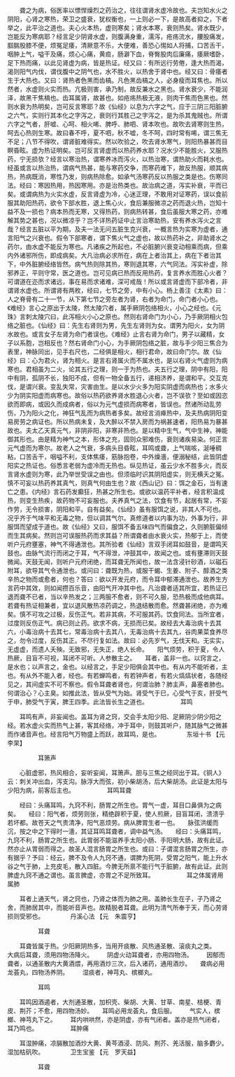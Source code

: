 <!-- { "loadSidebar": true } -->
　　聋之为病，俗医率以慓悍燥烈之药治之，往往谓肾水虚冷故也。夫岂知水火之阴阳，心肾之寒热，荣卫之盛衰，犹权衡也，一上则必一下，是故高者抑之，下者举之，此平治之道也。夫心火本热，虚则寒矣；肾水本寒，衰则热矣。肾水既少，岂能反为寒病耶？经言足少阴肾水虚，则腹满身重，濡泻，疮疡流水，腰股痛发，腘腨股膝不便，烦冤足痿，清厥意不乐，大便难，善恐心惕如人将捕，口苦舌干，咽肿上气，嗌干及痛，烦心心痛，黄疸，肠澼下血，脊臀股肉后廉痛，痿厥嗜卧，足下热而痛，以此见肾虚为病，皆是热证。经又曰：有所远行劳倦，逢大热而渴，渴则阳气内伐，谓伐腹中之阴气也，水不胜火，以热舍于肾中也。经又曰：骨痿者生于大热也。又曰：肾热者色黑而齿槁。凡色黑齿槁之人，必身瘦而耳焦也。所以然者，水虚则火实而热。亢极则害，承乃制，故反兼水之黑也。肾水衰少，不能润泽，故黑干焦槁也。齿耳属肾，故甚也。如疮疡热极无液，则肉干焦而色黑也。然则水衰为热明矣，岂可反言寒耶？故《仙经》以息为六字之气，应于三阴三阳脏腑之六气，实则行其本化之字泻之，衰则行其胜己之字泻之，是为杀其鬼贼也。所谓六字之气者，肝嘘、心呵、相火唏、脾呼、肺呬、肾本吹也。故吹去肾寒则生热，呵去心热则生寒。故曰春不呼，夏不呬，秋不嘘，冬不呵，四时常有唏，谓三焦无不足；八节不得吹，谓肾脏难得实。然以吹验之，吹去肾水寒气，则阳热暴甚而目瞑昏眩。虚为热证明矣。岂可反言肾虚而以热药养水耶？况水少不能胜火，又服热药，宁无损欤？经言以寒治热，谓寒养冰而泻火，以热治寒，谓热助火而耗水也。经虽或言以热治热，谓病气热甚，能与寒药交争，而寒药难下，故反热服，顺其病热，热病既消，寒性乃发，则病热除愈。如承气汤寒药反以热服之类是也。伤寒同法。经曰：寒因热用，热因寒用。亦是治热类也。故治病之道，泻实补衰，平而已矣。或谓病热为火实水虚，反言肾虚为冷，心迷正理，不敢用对证寒药，误以食前服其助阳热药，欲令下部水胜，退上焦心火，食后兼服微凉之药而退火热，岂知十益不及一损也？病本热而无寒，又得热药，则病热转甚，食后虽服大寒之药，亦难解其势之甚也，况以微凉乎？岂不详热药证中止言治寒助热，安有养水泻火之言哉？经言五脏以平为期，及夫一法无问五脏生克兴衰，一概言热为实寒为虚者，通言阳气之兴衰也。假令下部寒者，谓下焦火气之虚也，故以热药补之，非助肾水之药尔，由水虚不能反为寒也。凡诸疾之所起也，不必脏腑兴衰变动相乘而病，但乘内外诸邪所伤，即成病矣。大凡治病必求所在，病在上者治其上，病在下者治其下，中外脏腑经络皆然。病气热则除其热，寒则退其寒，六气同法。泻实补虚，除邪养正，平则守常，医之道也。岂可见病已热而反用热药，复言养水而胜心火者？可谓道在迩而求诸远，事在易而求诸难，深可戒哉！所以或言肾虚而下部冷者，非谓肾水虚也。所谓肾有两枚，经曰，七节之旁，中有小心。杨上善注《太素》曰：人之脊骨有二十一节，从下第七节之旁左者为肾，右者为命门，命门者小心也。《难经》言心之原出于太陵，然太陵穴者，属手厥阴包络相火，小心之经也。《元珠》言刺太陵穴曰，此泻相火小心之原也。然则右肾命门为小心，乃手厥阴相火包络之脏也。《仙经》曰：先生右肾则为男，先生左肾则为女。谓男为阳火，女为阴水故也。或言女子左肾为命门者误也。《难经》止言右肾为命门，男子以藏精，女子以系胞，岂相反也？然右肾命门小心，为手厥阴包络之脏，故与手少阳三焦合为表里，神脉同出，见手右尺也，二经俱是相火，相行君命，故曰命门尔。故《仙经》曰：心为君火，肾为相火。是言右肾属火而不属水也，是以右肾火气虚则为病寒也。君相虽为二火，论其五行之理，则一于为热也。夫五行之理，阴中有阳，阳中有阴，孤阴不长，独阳不成，但有一物全备五行，递相济养，是谓和平。交互克伐，是谓兴衰。变乱失常，灾害由生。是以水少火多为阳实阴虚而病热也；水多火少为阴实阳虚而病寒也。故俗以热药欲养肾水胜退心火者，岂不误欤？至如或因恣欲而即病，或因久而成病者，俗以为元气虚损而病寒者，皆误也。然诸所动乱劳伤，乃为阳火之化，神狂气乱而为病热者多矣。故经言消瘅热中，及夫热病阴阳变易房劳之病证也。所以热病未复，及大醉以不禁入房而为祸甚速者，阳热易为暴甚故也。夫太乙天真元气，非阴非阳，非寒非热也。是以精中生气，气中生神，神能御其形也。由是精为神气之本，形体之充，固则众邪难伤，衰则诸疾易染。何正言元气虚而为寒尔。故老人之气衰，多病头目昏眩，耳鸣或聋，上气喘咳，涎唾稠粘，口苦舌干，咽嗌不利，支体焦痿，筋脉抱卷，中外燥濇，便溺秘结，此皆阴虚阳实之热证也。俗悉言老弱为虚冷而无热也。纵见热证，虽云少水不胜多火，而反言肾水虚则为寒，此乃举世受误之由也。但须临时识其阴阳虚实，则无横夭之冤。慎不可妄以热药养其真气，则真气何由生也？故《西山记》曰：饵之金石，当有速亡之患。《内经》言石药发癫狂，热甚之所生也。或欲以温药平补者，经言积温成热，则变生热疾，故药物不可妄服也。夫养真气之法，饮食有节，起居有常，不妄作劳，无令损害，阴阳和平。自有益矣。《仙经》虽有服饵之说，非其人不可也。况乎齐于气味平和无毒之物，但以调其气尔。真修道者以内事为功，外事为行，非服饵而望成于道也。故《仙经》又曰，服饵不备五味四气而偏食之，久则腑脏偏倾而生其病矣。然则岂可误服热药而求其益？所谓聋者由水衰火实，热郁于上，而使听户元府壅塞，神气不得通泄也。其所验者《仙经》言双手闭耳如鼓音，是谓鸣天鼓也。由脉气流行而闭之于耳，气不得泄，冲鼓其中，故闻之也。或有壅滞则天鼓微闻。天鼓无闻，则听户元府闭绝，而耳聋无所闻也，故一法含浸针砂酒，以磁石附耳，欲导其气令通泄也。或问曰：聋既为热，或服干蝎、生姜、附子、醇酒之类辛热之物而或愈者，何也？答曰：欲以开发元府，而令耳中郁滞通泄也。故养生方言药中其效，则如闻攒百乐音，由阳气开冲其中也。凡治聋者适其所宜，若热证已退而聋不已者，当以辛热发之；三两服不愈者，则不可久服，恐热极而成他病耳。若聋有热证相兼者，宜以退风散热凉药调之，热退结散而愈。然聋甚闭绝，亦为难矣。慎不可攻之过极，反伤正气。若非其病，不可服其药。饮食同法。当所宜者，过度则反伤正气。病已则止药。欲求不病，无损而已矣。故经去大毒治病十去其六，小毒治病十去其七，常毒治病十去其八，无毒治病十去其九，谷肉果菜食养尽之，勿令过度，反伤其正。不尽行复如法。故曰：必先岁气，无伐天和。无实实，无虚虚，而遗人夭殃。无致邪，无失正，绝人长命。　　阳气烦劳，积于夏，令人热厥，目盲不可视，耳闭不可听。人参散主之。　　耳者，盖非一也。以窍言之，是水也；以声言之，金也。以经言之，手足少阳俱会其中也。有从内不能听者，主也。有从外不能入者，经也。有若蝉鸣者，有若钟声者，有若火熇熇状者，各随经见之，其间虚实不可不察也。假令耳聋者肾也，何谓治肺？肺主声，鼻塞者肺也。何谓治心？心主臭。如推此法，皆从受气为始。肾受气于巳，心受气于亥，肝受气于申，肺受气于寅，脾王四季。此法皆长生之道也。
　　　　　耳鸣

　　耳鸣有声，非妄闻也。盖耳为肾之窍，交会手太阳少阳、足厥阴少阴少阳之经。若水虚火实而热气上甚，客其经络，冲于耳中，则鼓其听户，随其脉气之微甚而作诸音声也。经言阳气万物盛上而跃，故耳鸣，是也。
　　　　东垣十书 【元　李杲】

　　　　　耳箫声

　　心脏虚邪，热风相合，妄听妄闻，耳箫声。胆与三焦之经同出于耳。《铜人》云：刺关冲出血，泻支沟。脉浮大而弦，初小柴胡汤，后大柴胡汤。此证是太阳与少阳为病，前客后主也。
　　　　　耳鸣耳聋

　　经曰：头痛耳鸣，九窍不利，肠胃之所生也。胃气一虚，耳目口鼻俱为之病矣。　　经曰：阳气者，烦劳则张，精绝辟积于夏，使人煎厥，目盲耳闭，溃溃乎若坏都。故苍天之气贵清净，阳气恶烦劳。病从脾胃生者一也。　　脉弦洪缓而沉，按之中之下得时一濇，其证耳鸣耳聋者，调中益气汤。　　经曰：头痛耳鸣，九窍不利，肠胃之所生也。此胃弱不能滋养手太阳小肠、手阳明大肠，故有此证。然亦止从胃弱而得之。故圣人混言肠胃之所生也。或曰：子谓混言肠胃之所生，亦有据乎？予曰：经云，脾不及令人九窍不通，谓脾为死阴，受胃之阳气，能上升水谷之气于肺，上充皮毛，散入四脏。今脾无所禀不能行气于脏腑，故有此证。此则脾虚九窍不通之谓也。虽言脾虚，亦胃之不足所致耳。
　　　　　耳之体属肾用属肺

　　耳者上通天气，肾之窍也，乃肾之体而为肺之用。盖肺长生在子，子乃肾之舍，而肺居其中，而能听音声也。故精脱者耳聋。此明为清气所奉于天，而心劳肾损则受邪也。
　　　　丹溪心法 【元　朱震亨】

　　　　　耳聋

　　耳聋皆属于热。少阳厥阴热多，当用开痰散、风热通圣散、滚痰丸之类。　　大病后耳聋，须用四物汤降火。
　　阴虚火动耳聋者，亦用四物汤。
　　因郁而聋者，以通圣散内大黄酒煨，再用酒炒三次，后入诸药，通用酒炒。　　聋病必用龙荟丸，四物汤养阴。
　　湿痰者，神芎丸、槟榔丸。

　　　　　耳鸣

　　耳鸣因酒遏者，大剂通圣散，加枳壳、柴胡、大黄、甘草、南星、桔梗、青皮、荆芥；不愈，用四物汤妙。　　耳鸣必用龙荟丸，食后服。
　　气实人，槟榔、神芎丸下之。
　　耳内哄哄然，亦是阴虚，亦有气闭者。盖亦是热气闭者，耳乃鸣也。
　　　　　耳肿痛

　　耳湿肿痛，凉膈散加酒炒大黄、黄芩酒浸、防风、荆芥、羌活服，脑多麝少。湿加枯矾吹。
　　　　卫生宝鉴 【元　罗天益】

　　　　　耳聋

